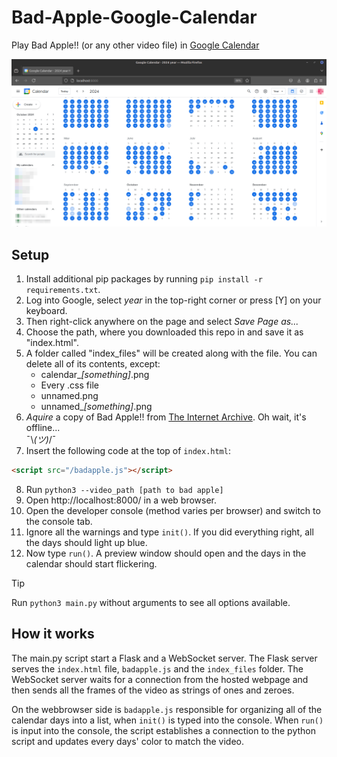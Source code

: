 # Bad-Apple-Google-Calendar

Play Bad Apple!! (or any other video file) in [Google Calendar](https://calendar.google.com)

![Bad Apple in the Google Calendar](docs/badapple.png)

## Setup

1. Install additional pip packages by running `pip install -r requirements.txt`.
2. Log into Google, select *year* in the top-right corner or press [Y] on your keyboard.
3. Then right-click anywhere on the page and select *Save Page as...*
4. Choose the path, where you downloaded this repo in and save it as "index.html".
5. A folder called "index_files" will be created along with the file. You can delete all of its contents, except:
    - calendar_*[something]*.png
    - Every .css file
    - unnamed.png
    - unnamed_*[something]*.png
6. *Aquire* a copy of Bad Apple!! from [The Internet Archive](https://archive.org/details/TouhouBadApple). Oh wait, it's offline... \
¯\\_(ツ)_/¯
7. Insert the following code at the top of `index.html`:
```html
<script src="/badapple.js"></script>
```
8. Run `python3 --video_path [path to bad apple]`
9. Open http://localhost:8000/ in a web browser.
10. Open the developer console (method varies per browser) and switch to the console tab.
11. Ignore all the warnings and type `init()`. If you did everything right, all the days should light up blue.
12. Now type `run()`. A preview window should open and the days in the calendar should start flickering.

> [!TIP]
> Run `python3 main.py` without arguments to see all options available.

## How it works

The main.py script start a Flask and a WebSocket server. The Flask server serves the `index.html` file, `badapple.js` and the `index_files` folder.
The WebSocket server waits for a connection from the hosted webpage and then sends all the frames of the video as strings of ones and zeroes.

On the webbrowser side is `badapple.js` responsible for organizing all of the calendar days into a list, when `init()` is typed into the console. When `run()` is input into the console, the script establishes a connection to the python script and updates every days' color to match the video.